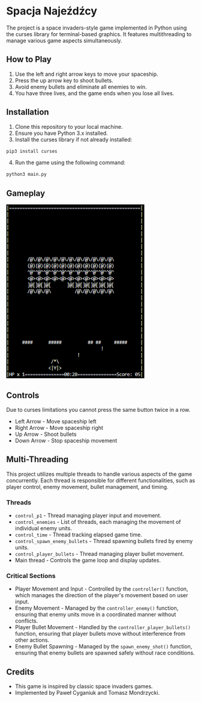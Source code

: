 # Spacja Najeźdźcy

The project is a space invaders-style game implemented in Python using the curses library for terminal-based graphics. It features multithreading to manage various game aspects simultaneously.

## How to Play

1. Use the left and right arrow keys to move your spaceship.
2. Press the up arrow key to shoot bullets.
3. Avoid enemy bullets and eliminate all enemies to win.
4. You have three lives, and the game ends when you lose all lives.

## Installation

1. Clone this repository to your local machine.
2. Ensure you have Python 3.x installed.
3. Install the curses library if not already installed:
```bash
pip3 install curses
```
4. Run the game using the following command:
```bash
python3 main.py
```
## Gameplay
![gameplay example](https://github.com/tomekm01/SO2_projekt/blob/main/gameplay_screenshot.PNG)



## Controls
Due to curses limitations you cannot press the same button twice in a row.
- Left Arrow - Move spaceship left
- Right Arrow - Move spaceship right
- Up Arrow - Shoot bullets
- Down Arrow - Stop spaceship movement

## Multi-Threading

This project utilizes multiple threads to handle various aspects of the game concurrently. Each thread is responsible for different functionalities, such as player control, enemy movement, bullet management, and timing.

### Threads
- `control_p1` - Thread managing player input and movement.
- `control_enemies` - List of threads, each managing the movement of individual enemy units.
- `control_time` - Thread tracking elapsed game time.
- `control_spawn_enemy_bullets` - Thread spawning bullets fired by enemy units.
- `control_player_bullets` - Thread managing player bullet movement.
- Main thread - Controls the game loop and display updates.

### Critical Sections
- Player Movement and Input - Controlled by the `controller()` function, which manages the direction of the player's movement based on user input.
- Enemy Movement - Managed by the `controller_enemy()` function, ensuring that enemy units move in a coordinated manner without conflicts.
- Player Bullet Movement - Handled by the `controller_player_bullets()` function, ensuring that player bullets move without interference from other actions.
- Enemy Bullet Spawning - Managed by the `spawn_enemy_shot()` function, ensuring that enemy bullets are spawned safely without race conditions.



## Credits

- This game is inspired by classic space invaders games.
- Implemented by Paweł Cyganiuk and Tomasz Mondrzycki.